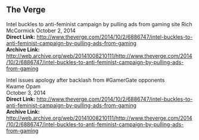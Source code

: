 ## The Verge

Intel buckles to anti-feminist campaign by pulling ads from gaming site 
Rich McCormick
October 2, 2014  
**Direct Link:** http://www.theverge.com/2014/10/2/6886747/intel-buckles-to-anti-feminist-campaign-by-pulling-ads-from-gaming  
**Archive Link:**  http://web.archive.org/web/20141008210111/http://www.theverge.com/2014/10/2/6886747/intel-buckles-to-anti-feminist-campaign-by-pulling-ads-from-gaming 

Intel issues apology after backlash from #GamerGate opponents  
Kwame Opam  
October 3, 2014  
**Direct Link:** http://www.theverge.com/2014/10/2/6886747/intel-buckles-to-anti-feminist-campaign-by-pulling-ads-from-gaming  
**Archive Link:** http://web.archive.org/web/20141008210111/http://www.theverge.com/2014/10/2/6886747/intel-buckles-to-anti-feminist-campaign-by-pulling-ads-from-gaming  

